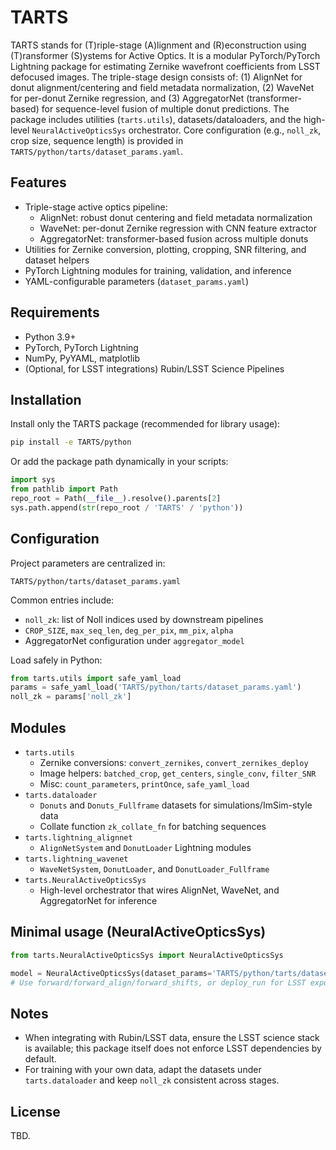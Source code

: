 # TARTS

TARTS stands for (T)riple-stage (A)lignment and (R)econstruction using (T)ransformer (S)ystems for Active Optics. It is a modular PyTorch/PyTorch Lightning package for estimating Zernike wavefront coefficients from LSST defocused images. The triple-stage design consists of: (1) AlignNet for donut alignment/centering and field metadata normalization, (2) WaveNet for per-donut Zernike regression, and (3) AggregatorNet (transformer-based) for sequence-level fusion of multiple donut predictions. The package includes utilities (`tarts.utils`), datasets/dataloaders, and the high-level `NeuralActiveOpticsSys` orchestrator. Core configuration (e.g., `noll_zk`, crop size, sequence length) is provided in `TARTS/python/tarts/dataset_params.yaml`.

## Features

- Triple-stage active optics pipeline:
  - AlignNet: robust donut centering and field metadata normalization
  - WaveNet: per-donut Zernike regression with CNN feature extractor
  - AggregatorNet: transformer-based fusion across multiple donuts
- Utilities for Zernike conversion, plotting, cropping, SNR filtering, and dataset helpers
- PyTorch Lightning modules for training, validation, and inference
- YAML-configurable parameters (`dataset_params.yaml`)

## Requirements

- Python 3.9+
- PyTorch, PyTorch Lightning
- NumPy, PyYAML, matplotlib
- (Optional, for LSST integrations) Rubin/LSST Science Pipelines

## Installation

Install only the TARTS package (recommended for library usage):

```bash
pip install -e TARTS/python
```

Or add the package path dynamically in your scripts:

```python
import sys
from pathlib import Path
repo_root = Path(__file__).resolve().parents[2]
sys.path.append(str(repo_root / 'TARTS' / 'python'))
```

## Configuration

Project parameters are centralized in:

```
TARTS/python/tarts/dataset_params.yaml
```

Common entries include:
- `noll_zk`: list of Noll indices used by downstream pipelines
- `CROP_SIZE`, `max_seq_len`, `deg_per_pix`, `mm_pix`, `alpha`
- AggregatorNet configuration under `aggregator_model`

Load safely in Python:

```python
from tarts.utils import safe_yaml_load
params = safe_yaml_load('TARTS/python/tarts/dataset_params.yaml')
noll_zk = params['noll_zk']
```

## Modules

- `tarts.utils`
  - Zernike conversions: `convert_zernikes`, `convert_zernikes_deploy`
  - Image helpers: `batched_crop`, `get_centers`, `single_conv`, `filter_SNR`
  - Misc: `count_parameters`, `printOnce`, `safe_yaml_load`
- `tarts.dataloader`
  - `Donuts` and `Donuts_Fullframe` datasets for simulations/ImSim-style data
  - Collate function `zk_collate_fn` for batching sequences
- `tarts.lightning_alignnet`
  - `AlignNetSystem` and `DonutLoader` Lightning modules
- `tarts.lightning_wavenet`
  - `WaveNetSystem`, `DonutLoader`, and `DonutLoader_Fullframe`
- `tarts.NeuralActiveOpticsSys`
  - High-level orchestrator that wires AlignNet, WaveNet, and AggregatorNet for inference

## Minimal usage (NeuralActiveOpticsSys)

```python
from tarts.NeuralActiveOpticsSys import NeuralActiveOpticsSys

model = NeuralActiveOpticsSys(dataset_params='TARTS/python/tarts/dataset_params.yaml')
# Use forward/forward_align/forward_shifts, or deploy_run for LSST exposures
```

## Notes

- When integrating with Rubin/LSST data, ensure the LSST science stack is available; this package itself does not enforce LSST dependencies by default.
- For training with your own data, adapt the datasets under `tarts.dataloader` and keep `noll_zk` consistent across stages.

## License

TBD.

